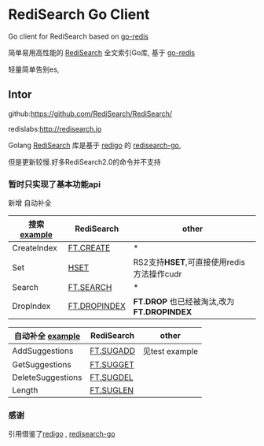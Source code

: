 
# RediSearch Go Client
Go client for RediSearch based on [go-redis](https://github.com/go-redis/redis)

简单易用高性能的 [RediSearch](http://redisearch.io) 全文索引Go库, 基于 [go-redis](https://github.com/go-redis/redis)

轻量简单告别es,

##  Intor
github:https://github.com/RediSearch/RediSearch/

redislabs:http://redisearch.io

Golang [RediSearch](http://redisearch.io) 库是基于 [redigo](https://github.com/gomodule/redigo) 的 [redisearch-go](https://github.com/RediSearch/redisearch-go),

但是更新较慢.好多RediSearch2.0的命令并不支持

### 暂时只实现了基本功能api 
新增 自动补全

搜索 [example](https://github.com/ydybc/github.com/ydybc/go-redisearch/blob/master/redisearch_test.go)  | RediSearch  | other
---- | ----- | ------  
CreateIndex  | [FT.CREATE](https://oss.redislabs.com/redisearch/Commands.html#ftcreate) | *
Set  | [HSET](https://oss.redislabs.com/redisearch/Commands/#hsethsetnxhdelhincrbyhdecrby) |RS2支持**HSET**,可直接使用redis方法操作cudr 
Search  | [FT.SEARCH](https://oss.redislabs.com/redisearch/Commands.html#ftsearch) | * 
DropIndex  | [FT.DROPINDEX](https://oss.redislabs.com/redisearch/Commands/#ftdropindex) | **FT.DROP** 也已经被淘汰,改为 **FT.DROPINDEX**

自动补全 [example](https://github.com/ydybc/github.com/ydybc/go-redisearch/blob/master/auto_conplete_test.go) | RediSearch  | other
---- | ----- | ------  
AddSuggestions  | [FT.SUGADD](https://oss.redislabs.com/redisearch/Commands.html#ftsugadd) | 见test example
GetSuggestions  |[FT.SUGGET](https://oss.redislabs.com/redisearch/Commands.html#ftsugget) |
DeleteSuggestions  | [FT.SUGDEL](https://oss.redislabs.com/redisearch/Commands.html#ftsugdel) |
Length  | [FT.SUGLEN](https://oss.redislabs.com/redisearch/Commands.html#ftsuglen) | 

 
 ### 感谢
 引用借鉴了[redigo](https://github.com/gomodule/redigo) , [redisearch-go](https://github.com/RediSearch/redisearch-go)
